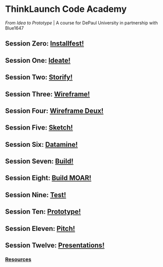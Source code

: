# ThinkLaunch Code Academy
_From Idea to Prototype_ | A course for DePaul University in partnership with Blue1647

## Session Zero: [Installfest!](installfest.md)
## Session One: [Ideate!](sessions/01.md)
## Session Two: [Storify!](sessions/02.md)
## Session Three: [Wireframe!](sessions/03.md)
## Session Four: [Wireframe Deux!](sessions/04.md)
## Session Five: [Sketch!](sessions/05.md)
## Session Six: [Datamine!](sessions/06.md)
## Session Seven: [Build!](sessions/07.md)
## Session Eight: [Build MOAR!](sessions/08.md)
## Session Nine: [Test!](sessions/09.md)
## Session Ten: [Prototype!](sessions/10.md)
## Session Eleven: [Pitch!](sessions/11.md)
## Session Twelve: [Presentations!](sessions/12.md)

### [Resources](resources/resources.md)
